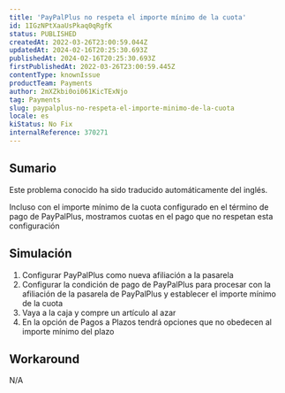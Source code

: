 ```yaml
---
title: 'PayPalPlus no respeta el importe mínimo de la cuota'
id: 1IGzNPtXaaUsPkaq0qRgfK
status: PUBLISHED
createdAt: 2022-03-26T23:00:59.044Z
updatedAt: 2024-02-16T20:25:30.693Z
publishedAt: 2024-02-16T20:25:30.693Z
firstPublishedAt: 2022-03-26T23:00:59.445Z
contentType: knownIssue
productTeam: Payments
author: 2mXZkbi0oi061KicTExNjo
tag: Payments
slug: paypalplus-no-respeta-el-importe-minimo-de-la-cuota
locale: es
kiStatus: No Fix
internalReference: 370271
---
```


## Sumario

<div class="alert alert-info">
  <p>Este problema conocido ha sido traducido automáticamente del inglés.</p>
</div>


Incluso con el importe mínimo de la cuota configurado en el término de pago de PayPalPlus, mostramos cuotas en el pago que no respetan esta configuración



## Simulación



1. Configurar PayPalPlus como nueva afiliación a la pasarela
2. Configurar la condición de pago de PayPalPlus para procesar con la afiliación de la pasarela de PayPalPlus y establecer el importe mínimo de la cuota
3. Vaya a la caja y compre un artículo al azar
4. En la opción de Pagos a Plazos tendrá opciones que no obedecen al importe mínimo del plazo



## Workaround


N/A

